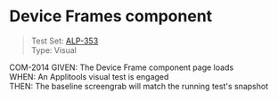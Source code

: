 # Device Frames component
> Test Set: [ALP-353](https://everfi.atlassian.net/browse/ALP-353)   
Type: Visual  

<!-- include: cypress/integration/blacksmith/deviceFrames.js -->

COM-2014
GIVEN: The Device Frame component page loads\
WHEN: An Applitools visual test is engaged\
THEN: The baseline screengrab will match the running test's snapshot

<!-- /include: cypress/integration/blacksmith/deviceFrames.js -->